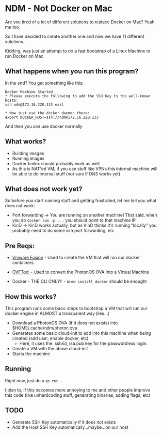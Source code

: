 # NDM - Not Docker on Mac

Are you tired of a lot of different solutions to replace Docker on Mac? Yeah me too.

So I have decided to create another one and now we have 11 different solutions...

Kidding, was just an attempt to do a fast bootstrap of a Linux Machine to run Docker on Mac.

## What happens when you run this program?
In the end? You get something like this:
```
Docker Machine Started
* Please execute the following to add the SSH Key to the well-known hosts:
ssh ndm@172.16.220.133 exit

* Now just use the docker daemon there:
export DOCKER_HOST=ssh://ndm@172.16.220.133
```

And then you can use docker normally

## What works?
* Building images
* Running images
* Docker buildx should probably work as well
* As this is NAT'ed VM, if you use stuff like VPNs this internal machine will be able to do internal stuff (not sure if DNS works yet)

## What does not work yet?
So before you start running stuff and getting frustrated, let me tell you what does not work:
* Port forwarding -> You are running on another machine! That said, when you do `docker run -p ...` you should point to that machine IP
* KinD -> KinD works actually, but as KinD thinks it's running "locally" you probably need to do some ssh port forwarding, etc

## Pre Reqs:
* [Vmware Fusion](https://www.vmware.com/products/fusion.html) - Used to create the VM that will run our docker containers.

* [OVFTool](https://developer.vmware.com/tool/ovf) - Used to convert the PhotonOS OVA into a Virtual Machine

* Docker - THE CLI ONLY!! - `brew install docker` should be enought

## How this works?

This program runs some basic steps to bootstrap a VM that will run our docker engine in ALMOST a transparent way (lies...)
* Download a PhotonOS OVA (if it does not exists) into $HOME/.cache/ndm/photon.ova
* Generates some basic cloud-init to add into this machine when being created (add user, enable docker, etc)
  * Here, it uses the .ssh/id_rsa.pub key for the passwordless login. 
* Create a VM with the above cloud-init
* Starts the machine

## Running
Right now, just do a `go run .`

I plan to, if this becomes more annoying to me and other people improve this code (like unhardcoding stuff, generating binaries, adding flags, etc)

## TODO
* Generate SSH Key automatically if it does not exists
* Add the Host SSH Key automatically...maybe...on our host